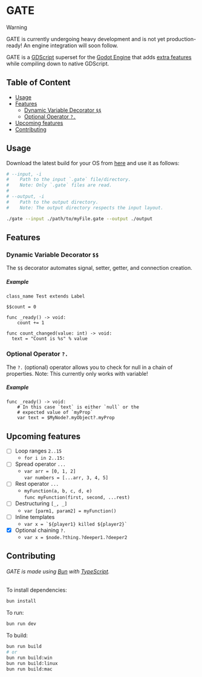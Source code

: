 # GATE
> [!WARNING]
> GATE is currently undergoing heavy development and is not yet production-ready! An engine integration will soon follow.

GATE is a [GDScript](https://docs.godotengine.org/en/stable/tutorials/scripting/gdscript/gdscript_basics.html) superset for the [Godot Engine](https://godotengine.org/) that adds [extra features](#features) while compiling down to native GDScript.

## Table of Content
- [Usage](#usage)
- [Features](#features)
   * [Dynamic Variable Decorator `$$`](#dynamic-variable-decorator-)
   * [Optional Operator `?.`](#optional-operator)
- [Upcoming features](#upcoming-features)
- [Contributing](#contributing)

## Usage
Download the latest build for your OS from [here](https://github.com/Blade67/GATE/releases) and use it as follows:
```sh
# --input, -i
#    Path to the input `.gate` file/directory.
#    Note: Only `.gate` files are read.
#
# --output, -i
#    Path to the output directory.
#    Note: The output directory respects the input layout.

./gate --input ./path/to/myFile.gate --output ./output
```

## Features
### Dynamic Variable Decorator `$$`
The `$$` decorator automates signal, setter, getter, and connection creation.
##### Example
```gdscript
class_name Test extends Label

$$count = 0

func _ready() -> void:
    count += 1

func count_changed(value: int) -> void:
  text = "Count is %s" % value
```

### Optional Operator `?.`
The `?.` (optional) operator allows you to check for null in a chain of properties.
Note: This currently only works with variable!
##### Example
```gdscript
func _ready() -> void:
    # In this case `text` is either `null` or the
    # expected value of `myProp`
    var text = $MyNode?.myObject?.myProp
```

## Upcoming features
-   [ ] Loop ranges `2..15`
    - `for i in 2..15:`
-   [ ] Spread operator `...`
    - `var arr = [0, 1, 2]`<br>`var numbers = [...arr, 3, 4, 5]`
-   [ ] Rest operator `...`
    - `myFunction(a, b, c, d, e)`<br>`func myFunction(first, second, ...rest)`
-   [ ] Destructuring `[_, _]`
    - `var [parm1, param2] = myFunction()`
-   [ ] Inline templates
    - <code>var x = \`${player1} killed ${player2}`</code>
-   [x] Optional chaining `?.`
    - `var x = $node.?thing.?deeper1.?deeper2`

## Contributing
###### GATE is made using [Bun](https://bun.sh/) with [TypeScript](https://www.typescriptlang.org/).

To install dependencies:

```bash
bun install
```

To run:

```bash
bun run dev
```

To build:
```bash
bun run build
# or
bun run build:win
bun run build:linux
bun run build:mac
```
